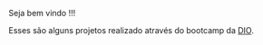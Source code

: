 Seja bem vindo !!!



Esses são alguns projetos realizado através do bootcamp da [DIO](https://www.dio.me/).

